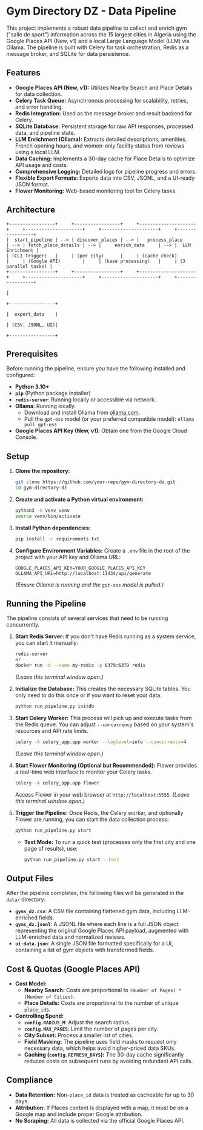 # Gym Directory DZ - Data Pipeline

This project implements a robust data pipeline to collect and enrich gym ("salle de sport") information across the 15 largest cities in Algeria using the Google Places API (New, v1) and a local Large Language Model (LLM) via Ollama. The pipeline is built with Celery for task orchestration, Redis as a message broker, and SQLite for data persistence.

## Features

*   **Google Places API (New, v1):** Utilizes Nearby Search and Place Details for data collection.
*   **Celery Task Queue:** Asynchronous processing for scalability, retries, and error handling.
*   **Redis Integration:** Used as the message broker and result backend for Celery.
*   **SQLite Database:** Persistent storage for raw API responses, processed data, and pipeline state.
*   **LLM Enrichment (Ollama):** Extracts detailed descriptions, amenities, French opening hours, and women-only facility status from reviews using a local LLM.
*   **Data Caching:** Implements a 30-day cache for Place Details to optimize API usage and costs.
*   **Comprehensive Logging:** Detailed logs for pipeline progress and errors.
*   **Flexible Export Formats:** Exports data into CSV, JSONL, and a UI-ready JSON format.
*   **Flower Monitoring:** Web-based monitoring tool for Celery tasks.

## Architecture

```ascii
+-----------------+     +-----------------+     +---------------------+     +---------------------+     +---------------------+     +-----------------+
|  start_pipeline | --> | discover_places | --> |   process_place     | --> | fetch_place_details | --> |     enrich_data     | --> |  LLM Enrichment |
| (CLI Trigger)   |     | (per city)      |     | (cache check)       |     | (Google API)        |     | (base processing)   |     | (3 parallel tasks) |
+-----------------+     +-----------------+     +---------------------+     +---------------------+     +---------------------+     +-----------------+
                                                                                                                            |
                                                                                                                            +-----------------+
                                                                                                                            |  export_data    |
                                                                                                                            | (CSV, JSONL, UI)|
                                                                                                                            +-----------------+
```

## Prerequisites

Before running the pipeline, ensure you have the following installed and configured:

*   **Python 3.10+**
*   **`pip`** (Python package installer)
*   **`redis-server`**: Running locally or accessible via network.
*   **Ollama**: Running locally.
    *   Download and install Ollama from [ollama.com](https://ollama.com/).
    *   Pull the `gpt-oss` model (or your preferred compatible model): `ollama pull gpt-oss`
*   **Google Places API Key (New, v1)**: Obtain one from the Google Cloud Console.

## Setup

1.  **Clone the repository:**
    ```bash
    git clone https://github.com/your-repo/gym-directory-dz.git
    cd gym-directory-dz
    ```

2.  **Create and activate a Python virtual environment:**
    ```bash
    python3 -m venv venv
    source venv/bin/activate
    ```

3.  **Install Python dependencies:**
    ```bash
    pip install -r requirements.txt
    ```

4.  **Configure Environment Variables:**
    Create a `.env` file in the root of the project with your API key and Ollama URL:
    ```
    GOOGLE_PLACES_API_KEY=YOUR_GOOGLE_PLACES_API_KEY
    OLLAMA_API_URL=http://localhost:11434/api/generate
    ```
    *(Ensure Ollama is running and the `gpt-oss` model is pulled.)*

## Running the Pipeline

The pipeline consists of several services that need to be running concurrently.

1.  **Start Redis Server:**
    If you don't have Redis running as a system service, you can start it manually:
    ```bash
    redis-server
    or
    docker run -d --name my-redis -p 6379:6379 redis
    ```
    *(Leave this terminal window open.)*

2.  **Initialize the Database:**
    This creates the necessary SQLite tables. You only need to do this once or if you want to reset your data.
    ```bash
    python run_pipeline.py initdb
    ```

3.  **Start Celery Worker:**
    This process will pick up and execute tasks from the Redis queue. You can adjust `--concurrency` based on your system's resources and API rate limits.
    ```bash
    celery -A celery_app.app worker --loglevel=info --concurrency=4
    ```
    *(Leave this terminal window open.)*

4.  **Start Flower Monitoring (Optional but Recommended):**
    Flower provides a real-time web interface to monitor your Celery tasks.
    ```bash
    celery -A celery_app.app flower
    ```
    Access Flower in your web browser at `http://localhost:5555`.
    *(Leave this terminal window open.)*

5.  **Trigger the Pipeline:**
    Once Redis, the Celery worker, and optionally Flower are running, you can start the data collection process:
    ```bash
    python run_pipeline.py start
    ```
    *   **Test Mode:** To run a quick test (processes only the first city and one page of results), use:
        ```bash
        python run_pipeline.py start --test
        ```

## Output Files

After the pipeline completes, the following files will be generated in the `data/` directory:

*   **`gyms_dz.csv`**: A CSV file containing flattened gym data, including LLM-enriched fields.
*   **`gyms_dz.jsonl`**: A JSONL file where each line is a full JSON object representing the original Google Places API payload, augmented with LLM-enriched data and normalized reviews.
*   **`ui-data.json`**: A single JSON file formatted specifically for a UI, containing a list of gym objects with transformed fields.

## Cost & Quotas (Google Places API)

*   **Cost Model:**
    *   **Nearby Search:** Costs are proportional to `(Number of Pages) * (Number of Cities)`.
    *   **Place Details:** Costs are proportional to the number of unique `place_id`s.
*   **Controlling Spend:**
    *   **`config.RADIUS_M`**: Adjust the search radius.
    *   **`config.MAX_PAGES`**: Limit the number of pages per city.
    *   **City Subset:** Process a smaller list of cities.
    *   **Field Masking:** The pipeline uses field masks to request only necessary data, which helps avoid higher-priced data SKUs.
    *   **Caching (`config.REFRESH_DAYS`):** The 30-day cache significantly reduces costs on subsequent runs by avoiding redundant API calls.

## Compliance

*   **Data Retention:** Non-`place_id` data is treated as cacheable for up to 30 days.
*   **Attribution:** If Places content is displayed with a map, it must be on a Google map and include proper Google attribution.
*   **No Scraping:** All data is collected via the official Google Places API.